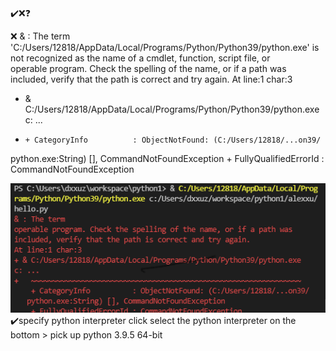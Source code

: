 ✔️❌❓ 

❌ & : The term 
'C:/Users/12818/AppData/Local/Programs/Python/Python39/python.exe' is   
not recognized as the name of a cmdlet, function, script file, or       
operable program. Check the spelling of the name, or if a path was      
included, verify that the path is correct and try again.
At line:1 char:3
+ & C:/Users/12818/AppData/Local/Programs/Python/Python39/python.exe    
c: ...
+   ~~~~~~~~~~~~~~~~~~~~~~~~~~~~~~~~~~~~~~~~~~~~~~~~~~~~~~~~~~~~~~~~    
    + CategoryInfo          : ObjectNotFound: (C:/Users/12818/...on39/  
   python.exe:String) [], CommandNotFoundException
    + FullyQualifiedErrorId : CommandNotFoundException

![](images/missingpythonintpeter.png)
✔️specify python interpreter 
click select the python interpreter on the bottom > pick up python 3.9.5 64-bit

